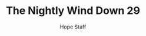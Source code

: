 ---
image: /assets/img/nwd/29_nwd_psalm_34_5a_tpt.png
title: The Nightly Wind Down 29
number: 29
categories:
  - The Nightly Wind Down
author: Hope Staff
notes: The Nightly Wind Down 29
embed: >-
  EMBED_GOES_HERE
transcript: >-
  SOME LINES OF TEXT START HERE
---
